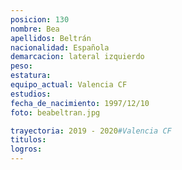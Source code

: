 ```yaml
---
posicion: 130
nombre: Bea
apellidos: Beltrán
nacionalidad: Española
demarcacion: lateral izquierdo
peso: 
estatura: 
equipo_actual: Valencia CF
estudios:
fecha_de_nacimiento: 1997/12/10
foto: beabeltran.jpg

trayectoria: 2019 - 2020#Valencia CF
titulos:
logros: 
---
```

